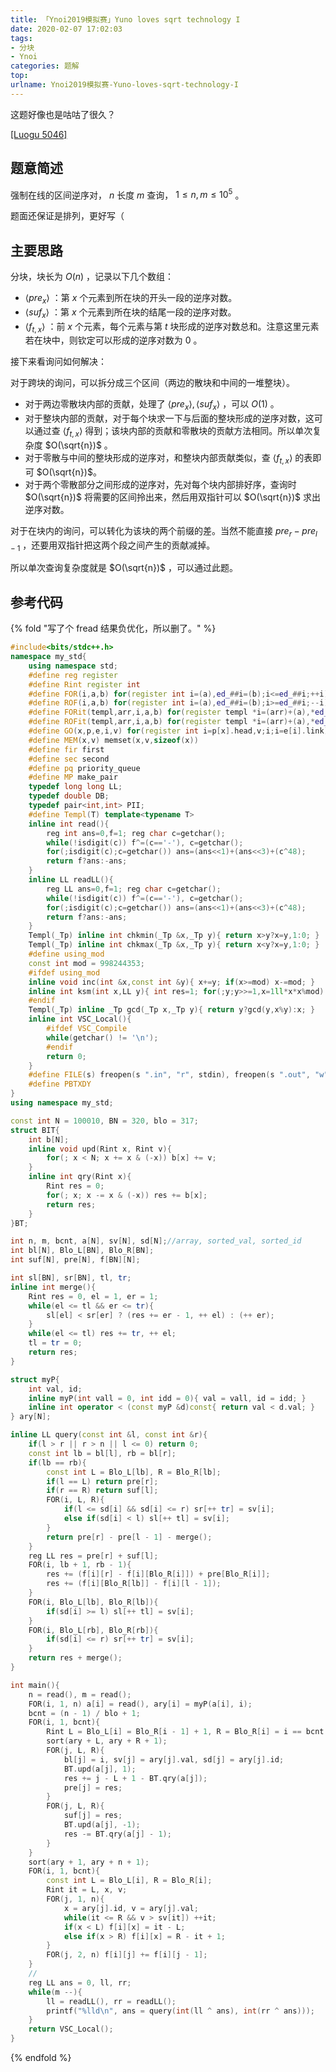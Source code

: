 ```yaml
---
title: 「Ynoi2019模拟赛」Yuno loves sqrt technology I
date: 2020-02-07 17:02:03
tags:
- 分块
- Ynoi
categories: 题解
top:
urlname: Ynoi2019模拟赛-Yuno-loves-sqrt-technology-I
---
```


这题好像也是咕咕了很久？

[[Luogu 5046]](https://www.luogu.org/problem/P5046)

## 题意简述

强制在线的区间逆序对， $n$ 长度 $m$ 查询， $1\le n, m\le 10^5$ 。

<!-- more -->

题面还保证是排列，更好写（

## 主要思路

分块，块长为 $O(n)$ ，记录以下几个数组：
- $\langle pre_x\rangle$ ：第 $x$ 个元素到所在块的开头一段的逆序对数。
- $\langle suf_x\rangle$ ：第 $x$ 个元素到所在块的结尾一段的逆序对数。
- $\langle f_{t, x}\rangle$ ：前 $x$ 个元素，每个元素与第 $t$ 块形成的逆序对数总和。注意这里元素若在块中，则钦定可以形成的逆序对数为 $0$ 。

接下来看询问如何解决：

对于跨块的询问，可以拆分成三个区间（两边的散块和中间的一堆整块）。
- 对于两边零散块内部的贡献，处理了 $\langle pre_x \rangle, \langle suf_x \rangle$ ，可以 $O(1)$ 。
- 对于整块内部的贡献，对于每个块求一下与后面的整块形成的逆序对数，这可以通过查 $\langle f_{t, x}\rangle$ 得到；该块内部的贡献和零散块的贡献方法相同。所以单次复杂度 $O(\sqrt{n})$ 。
- 对于零散与中间的整块形成的逆序对，和整块内部贡献类似，查 $\langle f_{t, x}\rangle$ 的表即可 $O(\sqrt{n})$。
- 对于两个零散部分之间形成的逆序对，先对每个块内部排好序，查询时 $O(\sqrt{n})$ 将需要的区间拎出来，然后用双指针可以 $O(\sqrt{n})$ 求出逆序对数。

对于在块内的询问，可以转化为该块的两个前缀的差。当然不能直接 $pre_r - pre_{l - 1}$ ，还要用双指针把这两个段之间产生的贡献减掉。

所以单次查询复杂度就是 $O(\sqrt{n})$ ，可以通过此题。

## 参考代码

{% fold "写了个 fread 结果负优化，所以删了。" %}
```cpp
#include<bits/stdc++.h>
namespace my_std{
	using namespace std;
	#define reg register
	#define Rint register int
	#define FOR(i,a,b) for(register int i=(a),ed_##i=(b);i<=ed_##i;++i)
	#define ROF(i,a,b) for(register int i=(a),ed_##i=(b);i>=ed_##i;--i)
	#define FORit(templ,arr,i,a,b) for(register templ *i=(arr)+(a),*ed_##i=(arr)+(b)+1;i!=ed_##i;++i)
	#define ROFit(templ,arr,i,a,b) for(register templ *i=(arr)+(a),*ed_##i=(arr)+(b)-1;i!=ed_##i;--i)
	#define GO(x,p,e,i,v) for(register int i=p[x].head,v;i;i=e[i].link)
	#define MEM(x,v) memset(x,v,sizeof(x))
	#define fir first
	#define sec second
	#define pq priority_queue
	#define MP make_pair
	typedef long long LL;
	typedef double DB;
	typedef pair<int,int> PII;
	#define Templ(T) template<typename T>
	inline int read(){
		reg int ans=0,f=1; reg char c=getchar();
		while(!isdigit(c)) f^=(c=='-'), c=getchar();
		for(;isdigit(c);c=getchar()) ans=(ans<<1)+(ans<<3)+(c^48);
		return f?ans:-ans;
	}
	inline LL readLL(){
		reg LL ans=0,f=1; reg char c=getchar();
		while(!isdigit(c)) f^=(c=='-'), c=getchar();
		for(;isdigit(c);c=getchar()) ans=(ans<<1)+(ans<<3)+(c^48);
		return f?ans:-ans;
	}
	Templ(_Tp) inline int chkmin(_Tp &x,_Tp y){ return x>y?x=y,1:0; }
	Templ(_Tp) inline int chkmax(_Tp &x,_Tp y){ return x<y?x=y,1:0; }
	#define using_mod
	const int mod = 998244353;
	#ifdef using_mod
	inline void inc(int &x,const int &y){ x+=y; if(x>=mod) x-=mod; }
	inline int ksm(int x,LL y){ int res=1; for(;y;y>>=1,x=1ll*x*x%mod) if(y&1) res=1ll*res*x%mod; return res;}
	#endif
	Templ(_Tp) inline _Tp gcd(_Tp x,_Tp y){ return y?gcd(y,x%y):x; }
	inline int VSC_Local(){
		#ifdef VSC_Compile
		while(getchar() != '\n');
		#endif
		return 0;
	}
	#define FILE(s) freopen(s ".in", "r", stdin), freopen(s ".out", "w", stdout)
	#define PBTXDY
}
using namespace my_std;

const int N = 100010, BN = 320, blo = 317;
struct BIT{
	int b[N];
	inline void upd(Rint x, Rint v){
		for(; x < N; x += x & (-x)) b[x] += v;
	}
	inline int qry(Rint x){
		Rint res = 0;
		for(; x; x -= x & (-x)) res += b[x];
		return res;
	}
}BT;

int n, m, bcnt, a[N], sv[N], sd[N];//array, sorted_val, sorted_id
int bl[N], Blo_L[BN], Blo_R[BN];
int suf[N], pre[N], f[BN][N];

int sl[BN], sr[BN], tl, tr;
inline int merge(){
	Rint res = 0, el = 1, er = 1;
	while(el <= tl && er <= tr){
		sl[el] < sr[er] ? (res += er - 1, ++ el) : (++ er);
	}
	while(el <= tl) res += tr, ++ el;
	tl = tr = 0;
	return res;
}

struct myP{
	int val, id;
	inline myP(int vall = 0, int idd = 0){ val = vall, id = idd; }
	inline int operator < (const myP &d)const{ return val < d.val; }
} ary[N];

inline LL query(const int &l, const int &r){
	if(l > r || r > n || l <= 0) return 0;
	const int lb = bl[l], rb = bl[r];
	if(lb == rb){
		const int L = Blo_L[lb], R = Blo_R[lb];
		if(l == L) return pre[r];
		if(r == R) return suf[l];
		FOR(i, L, R){
			if(l <= sd[i] && sd[i] <= r) sr[++ tr] = sv[i];
			else if(sd[i] < l) sl[++ tl] = sv[i];
		}
		return pre[r] - pre[l - 1] - merge();
	}
	reg LL res = pre[r] + suf[l];
	FOR(i, lb + 1, rb - 1){
		res += (f[i][r] - f[i][Blo_R[i]]) + pre[Blo_R[i]];
		res += (f[i][Blo_R[lb]] - f[i][l - 1]);
	}
	FOR(i, Blo_L[lb], Blo_R[lb]){
		if(sd[i] >= l) sl[++ tl] = sv[i];
	}
	FOR(i, Blo_L[rb], Blo_R[rb]){
		if(sd[i] <= r) sr[++ tr] = sv[i];
	}
	return res + merge();
}

int main(){
	n = read(), m = read();
	FOR(i, 1, n) a[i] = read(), ary[i] = myP(a[i], i);
	bcnt = (n - 1) / blo + 1;
	FOR(i, 1, bcnt){
		Rint L = Blo_L[i] = Blo_R[i - 1] + 1, R = Blo_R[i] = i == bcnt ? n : i * blo, res = 0;
		sort(ary + L, ary + R + 1);
		FOR(j, L, R){
			bl[j] = i, sv[j] = ary[j].val, sd[j] = ary[j].id;
			BT.upd(a[j], 1);
			res += j - L + 1 - BT.qry(a[j]);
			pre[j] = res;
		}
		FOR(j, L, R){
			suf[j] = res;
			BT.upd(a[j], -1);
			res -= BT.qry(a[j] - 1);
		}
	}
	sort(ary + 1, ary + n + 1);
	FOR(i, 1, bcnt){
		const int L = Blo_L[i], R = Blo_R[i];
		Rint it = L, x, v;
		FOR(j, 1, n){
			x = ary[j].id, v = ary[j].val;
			while(it <= R && v > sv[it]) ++it;
			if(x < L) f[i][x] = it - L;
			else if(x > R) f[i][x] = R - it + 1;
		}
		FOR(j, 2, n) f[i][j] += f[i][j - 1];
	}
	//
	reg LL ans = 0, ll, rr;
	while(m --){
		ll = readLL(), rr = readLL();
		printf("%lld\n", ans = query(int(ll ^ ans), int(rr ^ ans)));
	}
	return VSC_Local();
}
```
{% endfold %}